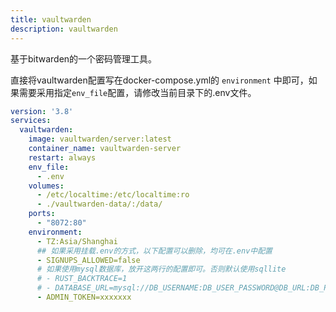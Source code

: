 ```yaml
---
title: vaultwarden
description: vaultwarden
---
```


基于bitwarden的一个密码管理工具。

直接将vaultwarden配置写在docker-compose.yml的  `environment` 中即可，如果需要采用指定`env_file`配置，请修改当前目录下的.env文件。

```yaml
version: '3.8'
services:
  vaultwarden:
    image: vaultwarden/server:latest
    container_name: vaultwarden-server
    restart: always
    env_file:
      - .env
    volumes:
      - /etc/localtime:/etc/localtime:ro
      - ./vaultwarden-data/:/data/
    ports:
      - "8072:80"
    environment:
      - TZ:Asia/Shanghai
      ## 如果采用挂载.env的方式，以下配置可以删除，均可在.env中配置
      - SIGNUPS_ALLOWED=false
      # 如果使用mysql数据库，放开这两行的配置即可。否则默认使用sqllite
      # - RUST_BACKTRACE=1
      # - DATABASE_URL=mysql://DB_USERNAME:DB_USER_PASSWORD@DB_URL:DB_PROT/DB_NAME
      - ADMIN_TOKEN=xxxxxxx

```
